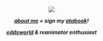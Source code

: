 
<h5 align="center"

 ![](https://64.media.tumblr.com/40ff292a76467d5cc6faf88ba8cfa19b/062fd455ab92b2c5-7a/s400x600/4a43412518f921083369b7c83b4313da26eee166.gifv)
 
[about me](https://en.pronouns.page/@6zerb)   +   sign my [atabook](https://6zerb.atabook.org)!

[eddsworld](https://rentry.co/6zerb) & reanimator enthusiast
